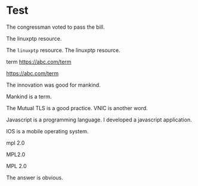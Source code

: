 # Test

The congressman voted to pass the bill.

The linuxptp resource.

The `linuxptp` resource.
The linuxptp resource.

term
https://abc.com/term

https://abc.com/term

The innovation was good for mankind.

Mankind is a term.

The Mutual TLS is a good practice. VNIC is another word.

Javascript is a programming language. I developed a javascript application.

IOS is a mobile operating system.

mpl 2.0

MPL2.0

MPL 2.0

The answer is obvious.
